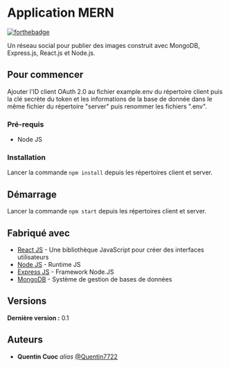 # Application MERN

[![forthebadge](https://forthebadge.com/images/badges/made-with-javascript.svg)](https://forthebadge.com)

Un réseau social pour publier des images construit avec MongoDB, Express.js, React.js et Node.js.

## Pour commencer

Ajouter l'ID client OAuth 2.0 au fichier example.env du répertoire client puis la clé secrète du token et les informations de la base de donnée dans le même fichier du répertoire "server" puis renommer les fichiers ".env".

### Pré-requis

- Node JS

### Installation

Lancer la commande `npm install` depuis les répertoires client et server.

## Démarrage

Lancer la commande `npm start` depuis les répertoires client et server.

## Fabriqué avec

* [React JS](http://materializecss.com) - Une bibliothèque JavaScript pour créer des interfaces utilisateurs
* [Node JS](https://nodejs.org) - Runtime JS
* [Express JS](https://expressjs.com) - Framework Node.JS
* [MongoDB](https://www.mongodb.com/fr-fr) - Système de gestion de bases de données


## Versions

**Dernière version :** 0.1

## Auteurs

* **Quentin Cuoc** _alias_ [@Quentin7722](https://github.com/Quentin7722)
 

